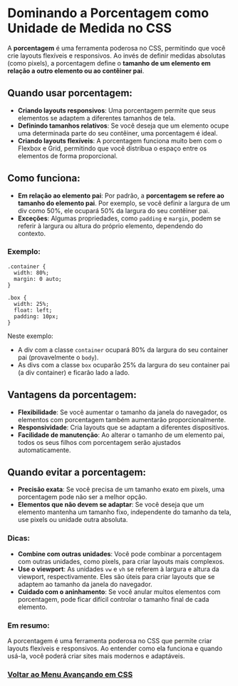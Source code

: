 # Dominando a Porcentagem como Unidade de Medida no CSS

A **porcentagem** é uma ferramenta poderosa no CSS, permitindo que você crie layouts flexíveis e responsivos. Ao invés de definir medidas absolutas (como pixels), a porcentagem define o **tamanho de um elemento em relação a outro elemento ou ao contêiner pai**.

## Quando usar porcentagem:

- **Criando layouts responsivos**: Uma porcentagem permite que seus elementos se adaptem a diferentes tamanhos de tela.
- **Definindo tamanhos relativos**: Se você deseja que um elemento ocupe uma determinada parte do seu contêiner, uma porcentagem é ideal.
- **Criando layouts flexíveis**: A porcentagem funciona muito bem com o Flexbox e Grid, permitindo que você distribua o espaço entre os elementos de forma proporcional.

## Como funciona:

- **Em relação ao elemento pai**: Por padrão, a **porcentagem se refere ao tamanho do elemento pai**. Por exemplo, se você definir a largura de um div como 50%, ele ocupará 50% da largura do seu contêiner pai.
- **Exceções**: Algumas propriedades, como `padding` e `margin`, podem se referir à largura ou altura do próprio elemento, dependendo do contexto.

### Exemplo:

```
.container {
  width: 80%;
  margin: 0 auto;
}

.box {
  width: 25%;
  float: left;
  padding: 10px;
}
```

Neste exemplo:

- A div com a classe `container` ocupará 80% da largura do seu container pai (provavelmente o `body`).
- As divs com a classe `box` ocuparão 25% da largura do seu container pai (a div container) e ficarão lado a lado.

## Vantagens da porcentagem:

- **Flexibilidade**: Se você aumentar o tamanho da janela do navegador, os elementos com porcentagem também aumentarão proporcionalmente.
- **Responsividade**: Cria layouts que se adaptam a diferentes dispositivos.
- **Facilidade de manutenção**: Ao alterar o tamanho de um elemento pai, todos os seus filhos com porcentagem serão ajustados automaticamente.

## Quando evitar a porcentagem:

- **Precisão exata**: Se você precisa de um tamanho exato em pixels, uma porcentagem pode não ser a melhor opção.
- **Elementos que não devem se adaptar**: Se você deseja que um elemento mantenha um tamanho fixo, independente do tamanho da tela, use pixels ou unidade outra absoluta.

### Dicas:

- **Combine com outras unidades**: Você pode combinar a porcentagem com outras unidades, como pixels, para criar layouts mais complexos.
- **Use o viewport**: As unidades `vw` e `vh` se referem à largura e altura da viewport, respectivamente. Eles são úteis para criar layouts que se adaptem ao tamanho da janela do navegador.
- **Cuidado com o aninhamento**: Se você anular muitos elementos com porcentagem, pode ficar difícil controlar o tamanho final de cada elemento.

### Em resumo:

A porcentagem é uma ferramenta poderosa no CSS que permite criar layouts flexíveis e responsivos. Ao entender como ela funciona e quando usá-la, você poderá criar sites mais modernos e adaptáveis.

### [Voltar ao Menu Avançando em CSS](menu.md)